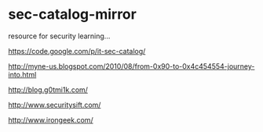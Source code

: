 sec-catalog-mirror
==================
resource for security learning...



https://code.google.com/p/it-sec-catalog/

http://myne-us.blogspot.com/2010/08/from-0x90-to-0x4c454554-journey-into.html

http://blog.g0tmi1k.com/

http://www.securitysift.com/

http://www.irongeek.com/

